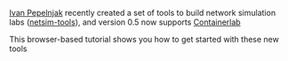 [Ivan Pepelnjak](https://www.linkedin.com/in/ivanpepelnjak/) recently created a set of tools to build network simulation labs 
([netsim-tools](https://netsim-tools.readthedocs.io/en/latest/install.html)), 
and version 0.5 now supports [Containerlab](https://blog.ipspace.net/2021/04/netsim-containerlab.html)

This browser-based tutorial shows you how to get started with these new tools
